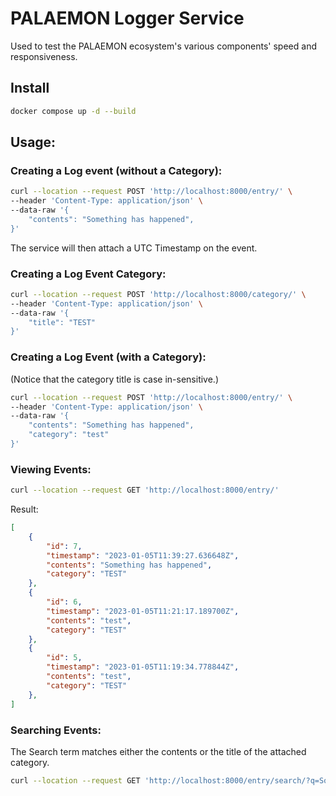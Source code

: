 # PALAEMON Logger Service

Used to test the PALAEMON ecosystem's various components' speed and responsiveness.

## Install

```bash
docker compose up -d --build
```

## Usage:

### Creating a Log event (without a Category):

```bash
curl --location --request POST 'http://localhost:8000/entry/' \
--header 'Content-Type: application/json' \
--data-raw '{
    "contents": "Something has happened",
}'
```

The service will then attach a UTC Timestamp on the event.

### Creating a Log Event Category:

```bash
curl --location --request POST 'http://localhost:8000/category/' \
--header 'Content-Type: application/json' \
--data-raw '{
    "title": "TEST"
}'
```

### Creating a Log Event (with a Category):

(Notice that the category title is case in-sensitive.)

```bash
curl --location --request POST 'http://localhost:8000/entry/' \
--header 'Content-Type: application/json' \
--data-raw '{
    "contents": "Something has happened",
    "category": "test"
}'
```

### Viewing Events:

```bash
curl --location --request GET 'http://localhost:8000/entry/'
```
Result:
```json
[
    {
        "id": 7,
        "timestamp": "2023-01-05T11:39:27.636648Z",
        "contents": "Something has happened",
        "category": "TEST"
    },
    {
        "id": 6,
        "timestamp": "2023-01-05T11:21:17.189700Z",
        "contents": "test",
        "category": "TEST"
    },
    {
        "id": 5,
        "timestamp": "2023-01-05T11:19:34.778844Z",
        "contents": "test",
        "category": "TEST"
    },
]
```

### Searching Events:

The Search term matches either the contents or the title of the attached category.

```bash
curl --location --request GET 'http://localhost:8000/entry/search/?q=Something has happened'
```